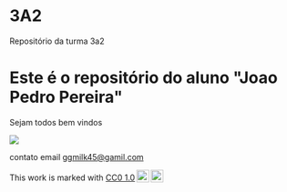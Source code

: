 # 3A2

Repositório da turma 3a2

# Este é o repositório do aluno "Joao Pedro Pereira"

Sejam todos bem vindos

![](https://media1.tenor.com/m/hX99P3JEFeEAAAAd/rkivecity.gif)

contato email ggmilk45@gamil.com

<p xmlns:cc="http://creativecommons.org/ns#" >This work is marked with <a href="https://creativecommons.org/publicdomain/zero/1.0/?ref=chooser-v1" target="_blank" rel="license noopener noreferrer" style="display:inline-block;">CC0 1.0<img style="height:22px!important;margin-left:3px;vertical-align:text-bottom;" src="https://mirrors.creativecommons.org/presskit/icons/cc.svg?ref=chooser-v1" alt=""><img style="height:22px!important;margin-left:3px;vertical-align:text-bottom;" src="https://mirrors.creativecommons.org/presskit/icons/zero.svg?ref=chooser-v1" alt=""></a></p>



  




